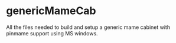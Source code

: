# genericMameCab
All the files needed to build and setup a generic mame cabinet with pinmame support using MS windows.
